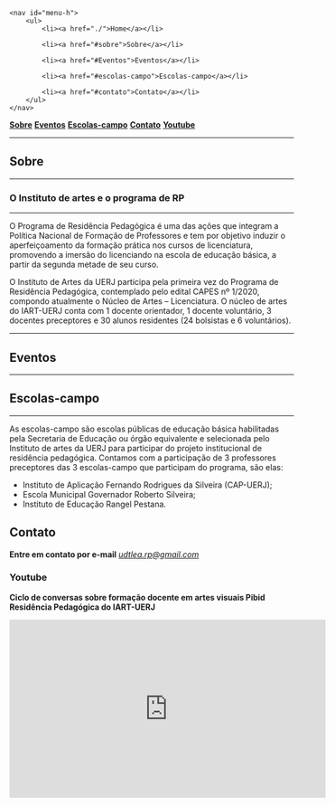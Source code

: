 <!DOCTYPE html>

<link href="./style.css" rel="stylesheet">
<html lang="pt-br">

<head>
    <meta charset="UTF-8">
    <meta name="viewport" content="width=device-width, initial-scale=1.0">
    <title>Menu Horizontal</title>
    <link rel="stylesheet" href="css/style.css">
</head>

<body>

    <nav id="menu-h">
        <ul>
            <li><a href="./">Home</a></li>

            <li><a href="#sobre">Sobre</a></li>
            
            <li><a href="#Eventos">Eventos</a></li>
            
            <li><a href="#escolas-campo">Escolas-campo</a></li>
            
            <li><a href="#contato">Contato</a></li>
        </ul>
    </nav>



<!--ts-->
   [**Sobre**](#sobre)   [**Eventos**](#eventos)   [**Escolas-campo**](#escolas-campo)   [**Contato**](#contato)   [**Youtube**](./youtube.md)
<!--te-->

____

## Sobre

____

### O Instituto de artes e o programa de RP

_____

O Programa de Residência Pedagógica é uma das ações que integram a Política Nacional de Formação de Professores e tem por objetivo induzir o aperfeiçoamento da formação prática nos cursos de licenciatura, promovendo a imersão do licenciando na escola de educação básica, a partir da segunda metade de seu curso. 

O Instituto de Artes da UERJ participa pela primeira vez do Programa de Residência Pedagógica, contemplado pelo edital CAPES nº 1/2020, compondo atualmente o Núcleo de Artes – Licenciatura. O núcleo de artes do IART-UERJ conta com 1 docente orientador, 1 docente voluntário, 3 docentes preceptores e 30 alunos residentes (24 bolsistas e 6 voluntários).

____

## Eventos
____

## Escolas-campo
____

As escolas-campo são escolas públicas de educação básica habilitadas pela Secretaria de Educação ou órgão equivalente e selecionada pelo Instituto de artes da UERJ para participar do projeto institucional de residência pedagógica. Contamos com a participação de 3 professores preceptores das 3 escolas-campo que participam do programa, são elas: 

* Instituto de Aplicação Fernando Rodrigues da Silveira (CAP-UERJ);
* Escola Municipal Governador Roberto Silveira;
* Instituto de Educação Rangel Pestana.

## Contato

**Entre em contato por e-mail**
[*udtlea.rp@gmail.com*](mailto:udtlea.rp@gmail.com)

### Youtube

**Ciclo de conversas sobre formação docente em artes visuais Pibid Residência Pedagógica do IART-UERJ**
<div class="video-container"> <iframe width="560" height="315" src="https://www.youtube.com/embed/RuIP_oIRRd4" title="YouTube video player" frameborder="0" allow="accelerometer; autoplay; clipboard-write; encrypted-media; gyroscope; picture-in-picture" allowfullscreen></iframe> </div>
   
   </body>

</html>


